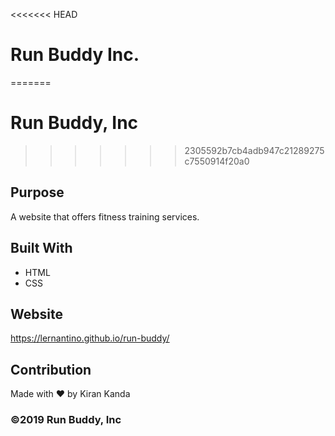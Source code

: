 <<<<<<< HEAD
# Run Buddy Inc.
=======
# Run Buddy, Inc
>>>>>>> 2305592b7cb4adb947c21289275c7550914f20a0

## Purpose
A website that offers fitness training services. 

## Built With
* HTML
* CSS

## Website
https://lernantino.github.io/run-buddy/

## Contribution
Made with ❤️ by Kiran Kanda

### ©️2019 Run Buddy, Inc 
